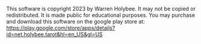 This software is copyright 2023 by Warren Holybee. It may not be copied or redistributed. It is made public for educational purposes. You may purchase and download this software on the google play store at: https://play.google.com/store/apps/details?id=net.holybee.tarot&hl=en_US&gl=US

